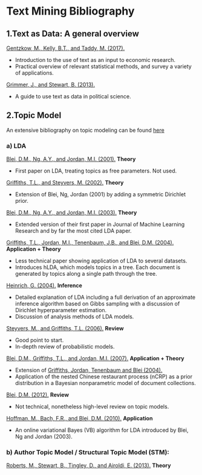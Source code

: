 # Text Mining Bibliography

## 1.Text as Data: A general overview

[Gentzkow, M., Kelly, B.T., and Taddy, M. (2017).](https://web.stanford.edu/~gentzkow/research/text-as-data.pdf)
- Introduction to the use of text as an input to economic research.
- Practical overview of relevant statistical methods, and survey a variety of applications.

[Grimmer, J., and Stewart, B. (2013).](https://scholar.princeton.edu/bstewart/publications/text-data-promise-and-pitfalls-automatic-content-analysis-methods-political)
- A guide to use text as data in political science.

## 2.Topic Model

An extensive bibliography on topic modeling can be found [here](https://mimno.infosci.cornell.edu/topics.html)

### a) LDA

[Blei, D.M., Ng, A.Y., and Jordan, M.I. (2001).](http://dl.acm.org/citation.cfm?id=2980539.2980618)
**Theory**
- First paper on LDA, treating topics as free parameters. Not used.

[Griffiths, T.L., and Steyvers, M. (2002).](https://escholarship.org/uc/item/44x9v7m7)
**Theory**
- Extension of Blei, Ng, Jordan (2001) by adding a symmetric Dirichlet prior.

[Blei, D.M., Ng, A.Y., and Jordan, M.I. (2003).](https://endymecy.gitbooks.io/spark-ml-source-analysis/content/%E8%81%9A%E7%B1%BB/LDA/docs/Latent%20Dirichlet%20Allocation.pdf)
**Theory**
- Extended version of their first paper in Journal of Machine Learning Research and by far the most cited LDA paper.

[Griffiths, T.L., Jordan, M.I., Tenenbaum, J.B., and Blei, D.M. (2004).](http://papers.nips.cc/paper/2466-hierarchical-topic-models-and-the-nested-chinese-restaurant-process.pdf)
**Application + Theory**
- Less technical paper showing application of LDA to several datasets.
- Introduces hLDA, which models topics in a tree. Each document is generated by topics along a single path through the tree.

[Heinrich, G. (2004).](http://citeseerx.ist.psu.edu/viewdoc/summary?doi=10.1.1.149.1327)
**Inference**
- Detailed explanation of LDA including a full derivation of an approximate inference algorithm based on Gibbs sampling with a discussion of Dirichlet hyperparameter estimation.
- Discussion of analysis methods of LDA models.

[Steyvers, M., and Griffiths, T.L. (2006).](http://psiexp.ss.uci.edu/research/papers/SteyversGriffithsLSABookFormatted.pdf)
**Review**
- Good point to start.
- In-depth review of probabilistic models.

[Blei, D.M., Griffiths, T.L., and Jordan, M.I. (2007).](http://arxiv.org/abs/0710.0845)
**Application + Theory**
- Extension of [Griffiths, Jordan, Tenenbaum and Blei (2004).](http://papers.nips.cc/paper/2466-hierarchical-topic-models-and-the-nested-chinese-restaurant-process.pdf)
- Application of the nested Chinese restaurant process (nCRP) as a prior distribution in a Bayesian nonparametric model of document collections.

[Blei, D.M. (2012).](http://doi.acm.org/10.1145/2133806.2133826)
**Review**
- Not technical, nonetheless high-level review on topic models.

[Hoffman, M., Bach, F.R., and Blei, D.M. (2010).](https://papers.nips.cc/paper/3902-online-learning-for-latent-dirichlet-allocation)
**Application**
- An online variational Bayes (VB) algorithm for LDA introduced by Blei, Ng and Jordan (2003).

### b) Author Topic Model / Structural Topic Model (STM):

[Roberts, M., Stewart, B., Tingley, D., and Airoldi, E. (2013).](https://scholar.princeton.edu/bstewart/publications/structural-topic-model-and-applied-social-science)
**Theory**
